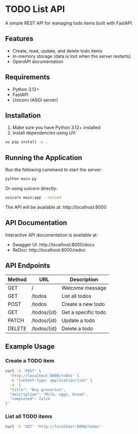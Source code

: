 # TODO List API

A simple REST API for managing todo items built with FastAPI.

## Features

- Create, read, update, and delete todo items
- In-memory storage (data is lost when the server restarts)
- OpenAPI documentation

## Requirements

- Python 3.12+
- FastAPI
- Uvicorn (ASGI server)

## Installation

1. Make sure you have Python 3.12+ installed
2. Install dependencies using UV:

```bash
uv pip install -e .
```

## Running the Application

Run the following command to start the server:

```bash
python main.py
```

Or using uvicorn directly:

```bash
uvicorn main:app --reload
```

The API will be available at: http://localhost:8000

## API Documentation

Interactive API documentation is available at:
- Swagger UI: http://localhost:8000/docs
- ReDoc: http://localhost:8000/redoc

## API Endpoints

| Method | URL | Description |
|--------|-----|-------------|
| GET | / | Welcome message |
| GET | /todos | List all todos |
| POST | /todos | Create a new todo |
| GET | /todos/{id} | Get a specific todo |
| PATCH | /todos/{id} | Update a todo |
| DELETE | /todos/{id} | Delete a todo |

## Example Usage

### Create a TODO item

```bash
curl -X 'POST' \
  'http://localhost:8000/todos' \
  -H 'Content-Type: application/json' \
  -d '{
  "title": "Buy groceries",
  "description": "Milk, eggs, bread",
  "completed": false
}'
```

### List all TODO items

```bash
curl -X 'GET' 'http://localhost:8000/todos'